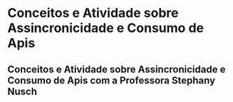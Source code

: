 # Conceitos e Atividade sobre Assincronicidade e Consumo de Apis
## Conceitos e Atividade sobre Assincronicidade e Consumo de Apis com a Professora Stephany Nusch
